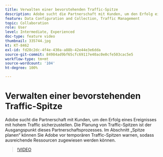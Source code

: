 ```yaml
---
title: Verwalten einer bevorstehenden Traffic-Spitze
description: Adobe sucht die Partnerschaft mit Kunden, um den Erfolg eines Ereignisses mit hohem Traffic sicherzustellen. Die Planung von Traffic-Spitzen ist der Ausgangspunkt dieses Partnerschaftsprozesses. Im Abschnitt „Spitze planen“ können Sie Adobe vor temporären Traffic-Spitzen warnen, sodass ausreichende Ressourcen zugewiesen werden können.
feature: Data Configuration and Collection, Traffic Management
topic: Collaboration
role: User
level: Intermediate, Experienced
doc-type: feature video
thumbnail: 335744.jpg
kt: KT-8462
exl-id: fd28c2dc-4f4e-430a-a88b-42e44e3e6dda
source-git-commit: 84984ad9bf65cfc69117e40ac0e0cfe503cac5e5
workflow-type: tm+mt
source-wordcount: '104'
ht-degree: 100%

---
```


# Verwalten einer bevorstehenden Traffic-Spitze

Adobe sucht die Partnerschaft mit Kunden, um den Erfolg eines Ereignisses mit hohem Traffic sicherzustellen. Die Planung von Traffic-Spitzen ist der Ausgangspunkt dieses Partnerschaftsprozesses. Im Abschnitt „Spitze planen“ können Sie Adobe vor temporären Traffic-Spitzen warnen, sodass ausreichende Ressourcen zugewiesen werden können.

>[!VIDEO](https://video.tv.adobe.com/v/335744/?quality=12&learn=on)
